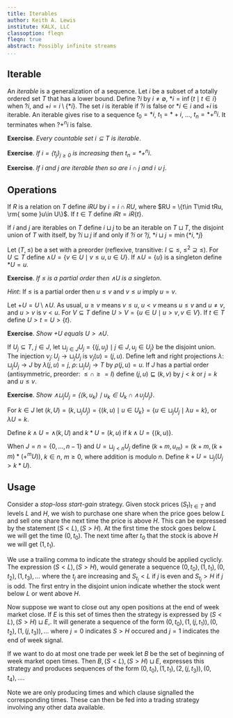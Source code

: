 ```yaml
---
title: Iterables
author: Keith A. Lewis
institute: KALX, LLC
classoption: fleqn
fleqn: true
abstract: Possibly infinite streams
...
```


## Iterable

An _iterable_ is a generalization of a sequence. Let $i$ be a
subset of a totally ordered set $T$ that has a lower bound. Define
$?i$ by $i\neq\emptyset$, $*i = \inf\{t\mid t\in i\}$ when $?i$, and $+i =
i\setminus\{*i\}$. The set $i$ is iterable if $?i$ is false or $*i\in i$
and $+i$ is iterable. An iterable gives rise to a sequence $t_0 = *i$,
$t_1 = *+i$, ..., $t_n = *+^ni$. It terminates when $?+^ni$ is false.

__Exercise__. _Every countable set $i\subseteq T$ is iterable_.

__Exercise__. _If $i = \{t_j\}_{j\ge0}$ is increasing then $t_n = *+^ni$_.

__Exercise__. _If $i$ and $j$ are iterable then so are $i\cap j$ and $i\cup j$_.

## Operations

If $R$ is a relation on $T$ define $i RU$ by $i = i\cap RU$,
where $RU = \{t\in T\mid tRu, \rm{ some }u\in U\}$. If $t\in T$
define $iR t = i R \{t\}$.

If $i$ and $j$ are iterables on $T$ define
$i\sqcup j$ to be an iterable on $T\sqcup T$, the disjoint union of $T$ with itself,
by $?i\sqcup j$ if and only if $?i$ or $?j$, $*i\sqcup j = \min\{*i, *j\}$

Let $(T,\le)$ be a set with a preorder (reflexive, transitive:
$I\subseteq \le$, $\le^2\supseteq\le$).
For $U\subseteq T$ define $\wedge U = \{v\in U\mid v\le u, u\in U\}$.
If $\wedge U = \{u\}$ is a singleton define $*U = u$.

__Exercise__. _If $\le$ is a partial order then $\wedge U$ is a singleton_.

_Hint_: If $\le$ is a partial order then $u\le v$ and $v\le u$ imply $u = v$.

Let $+U = U\setminus\wedge U$. As usual, $u\ge v$ means $v\le u$,
$u<v$ means $u\le v$ and $u\neq v$, and $u > v$ is $v < u$.
For $V\subseteq T$ define $U>V = \{u\in U\mid u>v, v\in V\}$. If $t\in T$
define $U>t = U>\{t\}$.

__Exercise__. _Show $+U$ equals $U>\wedge U$_.

If $U_j\subseteq T$, $j\in J$,
let $\sqcup_{j\in J} U_j = \{(j,u_j)\mid j \in J, u_j\in U_j\}$ be the disjoint union.
The injection $ν_j\colon U_j\to\sqcup_j U_j$ is $ν_j(u) = (j, u)$.
Define left and right projections $λ\colon\sqcup_j U_j\to J$
by $λ(j,u) = j$, $ρ\colon\sqcup_j U_j\to T$ by $ρ(j,u) = u$.
If $J$ has a partial order (antisymmetric, preorder: $\le \cap \ge = I$)
define $(j,u)\sqsubseteq (k,v)$ by $j<k$ or $j=k$ and $u\le v$.

__Exercise__. _Show $\wedge\sqcup_j U_j = \{(k,u_k)\mid u_k\in U_k\cap\wedge\cup_j U_j\}$_.

For $k\in J$ let $(k, U) = (k,\sqcup_j U_j) = \{(k, u)\mid u\in U_k\} = \{u\in\sqcup_j U_j\mid λu = k\}$,
or $λU = k$.

Define $k\wedge U = \wedge(k, U)$ and $k*U = (k,u)$ if $k\wedge U = \{(k,u)\}$.

When $J = n = \{0,\ldots,n-1\}$ and
$U = \sqcup_{j<n} U_j$ define $(k + m, u_m) = (k + m, (k+m)*(+^mU))$, $k\in n$, $m\ge 0$,
where addition is modulo $n$. Define $k + U = \sqcup_j (U_j > k*U)$.

## Usage

Consider a _stop-loss start-gain_ strategy. Given stock prices $(S_t)_{t\in T}$ and levels $L$ and $H$,
we wish to purchase one share when the price goes below $L$ and sell one share the next time
the price is above $H$. This can be expressed by the statement $(S < L),(S > H)$.
At the first time the stock goes below $L$ we will get the time $(0, t_0)$. 
The next time after $t_0$ that the stock is above $H$ we will get $(1, t_1)$.

We use a trailing comma to indicate the strategy should be applied cyclicly.
The expression $(S < L),(S > H),$ would generate a sequence $(0,t_0),(1,t_1),(0,t_2),(1,t_3),\dots$
where the $t_j$ are increasing and $S_{t_j} < L$ if $j$ is even and $S_{t_j} > H$ if $j$ is odd.
The first entry in the disjoint union indicate whether the stock went below $L$ or went above $H$.

Now suppose we want to close out any open positions at the end of week market close.
If $E$ is this set of times then the strategy is expressed by $(S<L),(S>H)\sqcup E,$.
It will generate a sequence of the form $(0,t_0),(1, (j,t_1)),(0,t_2),(1,(j,t_3)),\dots$
where $j = 0$ indicates $S > H$ occured and $j = 1$ indicates the end of week signal.

If we want to do at most one trade per week let $B$ be the set of beginning of week market open times.
Then $B,(S<L),(S>H)\sqcup E,$ expresses this strategy and produces sequences of the form
$(0,t_0),(1,t_1),(2,(j,t_3)),(0,t_4),\dots$.

Note we are only producing times and which clause signalled the corresponding times.
These can then be fed into a trading strategy involving any other data available.
